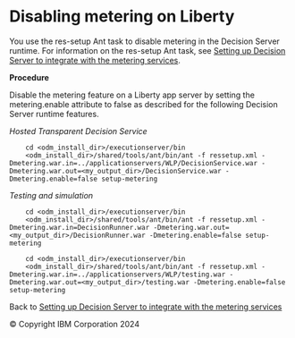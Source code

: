 # Disabling metering on Liberty

You use the res-setup Ant task to disable metering in the Decision Server runtime. For information on the res-setup Ant task, see [Setting up Decision Server to integrate with the metering services](../dssetup.md).

**Procedure**

Disable the metering feature on a Liberty app server by setting the metering.enable attribute to false as described for the following Decision Server runtime features.

*Hosted Transparent Decision Service*

        cd <odm_install_dir>/executionserver/bin
        <odm_install_dir>/shared/tools/ant/bin/ant -f ressetup.xml -Dmetering.war.in=../applicationservers/WLP/DecisionService.war -Dmetering.war.out=<my_output_dir>/DecisionService.war -Dmetering.enable=false setup-metering
    
*Testing and simulation*

        cd <odm_install_dir>/executionserver/bin
        <odm_install_dir>/shared/tools/ant/bin/ant -f ressetup.xml -Dmetering.war.in=DecisionRunner.war -Dmetering.war.out=<my_output_dir>/DecisionRunner.war -Dmetering.enable=false setup-metering
    
        cd <odm_install_dir>/executionserver/bin
        <odm_install_dir>/shared/tools/ant/bin/ant -f ressetup.xml -Dmetering.war.in=../applicationservers/WLP/testing.war -Dmetering.war.out=<my_output_dir>/testing.war -Dmetering.enable=false setup-metering

Back to [Setting up Decision Server to integrate with the metering services](../dssetup.md)

© Copyright IBM Corporation 2024
